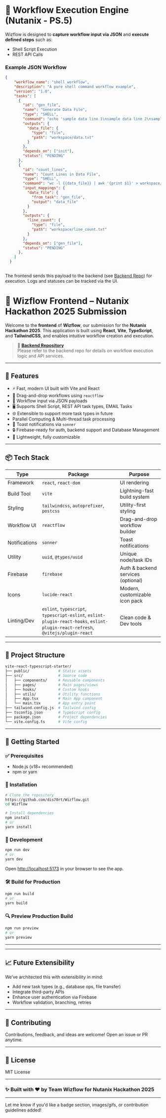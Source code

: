 # 🔌 Workflow Execution Engine (Nutanix - PS.5)

Wizflow is designed to **capture workflow input via JSON** and **execute defined steps** such as:

- Shell Script Execution
- REST API Calls

### Example JSON Workflow

```json
{
    "workflow_name": "shell_workflow",
    "description": "A pure shell command workflow example",
    "version": "1.0",
    "tasks": [
      {
        "id": "gen_file",
        "name": "Generate Data File",
        "type": "SHELL",
        "command": "echo 'sample data line 1\nsample data line 2\nsample data line 3' > workspace/data.txt",
        "outputs": {
          "data_file": {
            "type": "file",
            "path": "workspace/data.txt"
          }
        },
        "depends_on": ["init"],
        "status": "PENDING"
      },
      {
        "id": "count_lines",
        "name": "Count Lines in Data File",
        "type": "SHELL",
        "command": "wc -l {{data_file}} | awk '{print $1}' > workspace/line_count.txt",
        "input_mappings": {
          "data_file": {
            "from_task": "gen_file",
            "output": "data_file"
          }
        },
        "outputs": {
          "line_count": {
            "type": "file",
            "path": "workspace/line_count.txt"
          }
        },
        "depends_on": ["gen_file"],
        "status": "PENDING"
      },
    ]
  }
  
```

The frontend sends this payload to the backend (see [Backend Repo](https://github.com/Hemant2A2/Wizflow)) for execution. Logs and statuses can be tracked via the UI.

# 🚀 Wizflow Frontend – Nutanix Hackathon 2025 Submission

Welcome to the **frontend** of **Wizflow**, our submission for the **Nutanix Hackathon 2025**. This application is built using **React**, **Vite**, **TypeScript**, and **TailwindCSS**, and enables intuitive workflow creation and execution.

> 🔗 **[Backend Repository](https://github.com/Hemant2A2/Wizflow)**  
> Please refer to the backend repo for details on workflow execution logic and API services.

---

## 📌 Features

- ⚡ Fast, modern UI built with Vite and React
- 🧩 Drag-and-drop workflows using `reactflow`
- 🔁 Workflow input via JSON payloads
- 🖥️ Supports Shell Script, REST API task types, EMAIL Tasks
- 🌐 Extensible to support more task types in future
- Parallel Computing & Multi-thread task processing
- 🔔 Toast notifications via `sonner`
- 🔒 Firebase-ready for auth, backend support and Database Management
- 🧠 Lightweight, fully customizable

---

## 📦 Tech Stack

| Type             | Package                       | Purpose                             |
|------------------|-------------------------------|-------------------------------------|
| Framework        | `react`, `react-dom`          | UI rendering                        |
| Build Tool       | `vite`                        | Lightning-fast build system         |
| Styling          | `tailwindcss`, `autoprefixer`, `postcss` | Utility-first styling           |
| Workflow UI      | `reactflow`                   | Drag-and-drop workflow builder      |
| Notifications    | `sonner`                      | Toast notifications                 |
| Utility          | `uuid`, `@types/uuid`         | Unique node/task IDs                |
| Firebase         | `firebase`                    | Auth & backend services (optional)  |
| Icons            | `lucide-react`                | Modern, customizable icon pack      |
| Linting/Dev      | `eslint`, `typescript`, `typescript-eslint`, `eslint-plugin-react-hooks`, `eslint-plugin-react-refresh`, `@vitejs/plugin-react` | Clean code & Dev tools |

---

## 📁 Project Structure

```bash
vite-react-typescript-starter/
├── public/             # Static assets
├── src/                # Source code
│   ├── components/     # Reusable components
│   ├── pages/          # Main pages/views
│   ├── hooks/          # Custom hooks
│   ├── utils/          # Utility functions
│   ├── App.tsx         # Main App component
│   └── main.tsx        # App entry point
├── tailwind.config.js  # Tailwind config
├── tsconfig.json       # TypeScript config
├── package.json        # Project dependencies
└── vite.config.ts      # Vite config
```

---

## 🚀 Getting Started

### ✅ Prerequisites

- Node.js (v18+ recommended)
- npm or yarn

### 🔧 Installation

```bash
# Clone the repository
https://github.com/dis70rt/Wizflow.git
cd Wizflow

# Install dependencies
npm install
# or
yarn install
```

### 📱 Development

```bash
npm run dev
# or
yarn dev
```

Open [http://localhost:5173](http://localhost:5173) in your browser to see the app.

### 🛠️ Build for Production

```bash
npm run build
# or
yarn build
```

### 🔍 Preview Production Build

```bash
npm run preview
# or
yarn preview
```
---



---

## 📈 Future Extensibility

We’ve architected this with extensibility in mind:

- Add new task types (e.g., database ops, file transfer)
- Integrate third-party APIs
- Enhance user authentication via Firebase
- Workflow validation, branching, retries

---

## 🤝 Contributing

Contributions, feedback, and ideas are welcome! Open an issue or PR anytime.

---

## 📄 License

MIT License

---

### ✨ Built with ❤️ by Team Wizflow for Nutanix Hackathon 2025


---

Let me know if you'd like a badge section, images/gifs, or contribution guidelines added!
